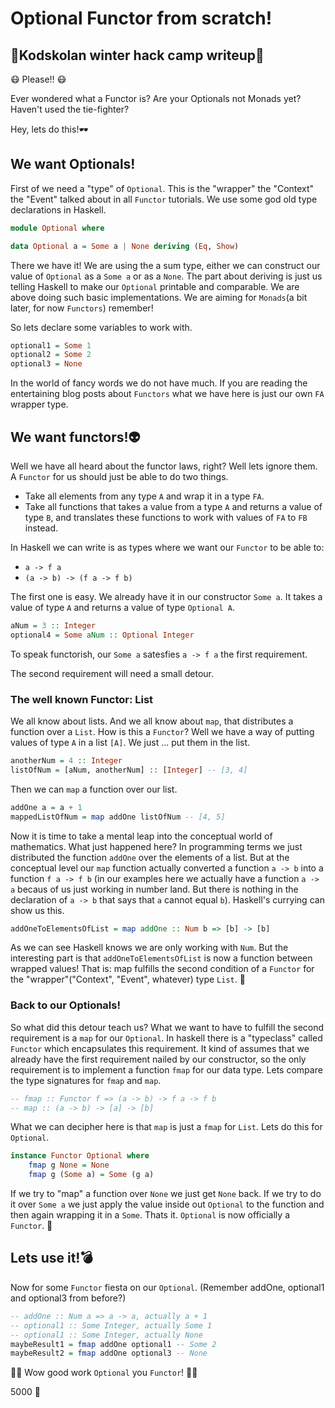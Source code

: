 # Optional Functor from scratch!
## :christmas_tree:Kodskolan winter hack camp writeup:christmas_tree:

:mask:  Please!! :mask:

Ever wondered what a Functor is? Are your Optionals not Monads yet? Haven't used the tie-fighter?

Hey, lets do this!:dark_sunglasses:

## We want Optionals!
First of we need a "type" of `Optional`. This is the "wrapper" the "Context" the "Event" talked about in all `Functor` tutorials. We use some god old type declarations in Haskell.

```haskell
module Optional where

data Optional a = Some a | None deriving (Eq, Show)
```
There we have it! We are using the a sum type, either we can construct our value of `Optional` as a `Some a` or as a `None`. The part about deriving is just us telling Haskell to make our `Optional` printable and comparable. We are above doing such basic implementations. We are aiming for `Monads`(a bit later, for now `Functors`) remember!

So lets declare some variables to work with.
```haskell
optional1 = Some 1
optional2 = Some 2
optional3 = None
```
In the world of fancy words we do not have much. If you are reading the entertaining blog posts about `Functors` what we have here is just our own `FA` wrapper type.

## We want functors!:alien:	
Well we have all heard about the functor laws, right? Well lets ignore them. A `Functor` for us should just be able to do two things.

* Take all elements from any type `A` and wrap it in a type `FA`.
* Take all functions that takes a value from a type `A` and returns a value of type `B`, and translates these functions to work with values of `FA` to `FB` instead.

In Haskell we can write is as types where we want our `Functor` to be able to:
* `a -> f a`
* `(a -> b) -> (f a -> f b)`

The first one is easy. We already have it in our constructor `Some a`. It takes a value of type `A` and returns a value of type `Optional A`.

```haskell
aNum = 3 :: Integer
optional4 = Some aNum :: Optional Integer
```
To speak functorish, our `Some a` satesfies `a -> f a` the first requirement.

The second requirement will need a small detour.

### The well known Functor: List
We all know about lists. And we all know about `map`, that distributes a function over a `List`. How is this a `Functor`? Well we have a way of putting values of type `A` in a list `[A]`. We just ... put them in the list.

```haskell
anotherNum = 4 :: Integer
listOfNum = [aNum, anotherNum] :: [Integer] -- [3, 4]
```
Then we can `map` a function over our list.
```haskell
addOne a = a + 1
mappedListOfNum = map addOne listOfNum -- [4, 5]
```
Now it is time to take a mental leap into the conceptual world of mathematics. What just happened here? In programming terms we just distributed the function `addOne` over the elements of a list. But at the conceptual level our `map` function actually converted a function `a -> b` into a function `f a -> f b` (in our examples here we actually have a function `a -> a` becaus of us just working in number land. But there is nothing in the declaration of `a -> b` that says that `a` cannot equal `b`). Haskell's currying can show us this.
```haskell
addOneToElementsOfList = map addOne :: Num b => [b] -> [b]
```
As we can see Haskell knows we are only working with `Num`. But the interesting part is that `addOneToElementsOfList` is now a function between wrapped values! That is: map fulfills the second condition of a `Functor` for the "wrapper"("Context", "Event", whatever) type `List`. :massage:

### Back to our Optionals!

So what did this detour teach us? What we want to have to fulfill the second requirement is a `map` for our `Optional`. In haskell there is a "typeclass" called `Functor` which encapsulates this requirement. It kind of assumes that we already have the first requirement nailed by our constructor, so the only requirement is to implement a function `fmap` for our data type. Lets compare the type signatures for `fmap` and `map`.
```haskell
-- fmap :: Functor f => (a -> b) -> f a -> f b
-- map :: (a -> b) -> [a] -> [b]
```
What we can decipher here is that `map` is just a `fmap` for `List`. Lets do this for `Optional`.
```haskell
instance Functor Optional where
    fmap g None = None
    fmap g (Some a) = Some (g a)
```
If we try to "map" a function over `None` we just get `None` back. If we try to do it over `Some a` we just apply the value inside out `Optional` to the function and then again wrapping it in a `Some`. Thats it. `Optional` is now officially a `Functor`. :money_mouth_face:

## Lets use it!:bomb:
Now for some `Functor` fiesta on our `Optional`. (Remember addOne, optional1 and optional3 from before?)
```haskell
-- addOne :: Num a => a -> a, actually a + 1
-- optional1 :: Some Integer, actually Some 1
-- optional1 :: Some Integer, actually None
maybeResult1 = fmap addOne optional1 -- Some 2
maybeResult2 = fmap addOne optional3 -- None
```
:tada::tada: Wow good work `Optional` you `Functor`! :tada::tada:

5000 :clap:
